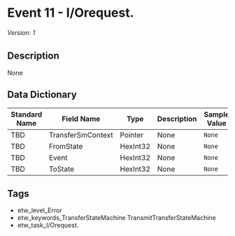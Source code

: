 # Event 11 - I/Orequest.
###### Version: 1

## Description
None

## Data Dictionary
|Standard Name|Field Name|Type|Description|Sample Value|
|---|---|---|---|---|
|TBD|TransferSmContext|Pointer|None|`None`|
|TBD|FromState|HexInt32|None|`None`|
|TBD|Event|HexInt32|None|`None`|
|TBD|ToState|HexInt32|None|`None`|

## Tags
* etw_level_Error
* etw_keywords_TransferStateMachine TransmitTransferStateMachine
* etw_task_I/Orequest.